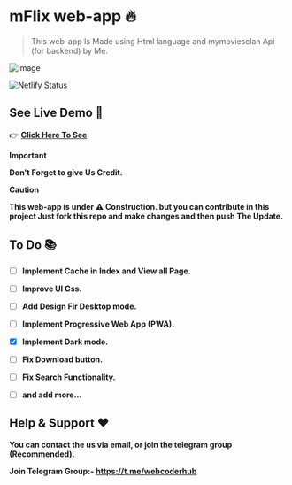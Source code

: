 # mFlix web-app 🔥

> This web-app Is Made using Html language and mymoviesclan Api (for backend) by Me.


![image](https://cdn.pixabay.com/photo/2024/05/26/15/27/anime-8788959_1280.jpg)


[![Netlify Status](https://api.netlify.com/api/v1/badges/af59c434-be65-4a3a-b8ae-7500cb458db7/deploy-status)](https://app.netlify.com/sites/mymoviesclan/deploys)


## See Live Demo 👀

👉 <b>[Click Here To See](https://mymoviesclan.netlify.app/)<b>


> [!IMPORTANT]
> Don't Forget to give Us Credit.

> [!CAUTION]
> This web-app is under ⚠️ Construction. but you can contribute in this project Just fork this repo and make changes and then push The Update.


## To Do 📚
- [ ] Implement Cache in Index and View all Page.
- [ ] Improve UI Css.
- [ ] Add Design Fir Desktop mode.
- [ ] Implement Progressive Web App (PWA).
- [X] Implement Dark mode.
- [ ] Fix Download button.
- [ ] Fix Search Functionality.
- [ ] and add more...


## Help & Support ❤

You can contact the us via email, or join the telegram group (Recommended).

<b>Join Telegram Group:- https://t.me/webcoderhub</b>
